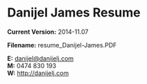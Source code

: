 Danijel James Resume
====================

**Current Version:** 2014-11.07

**Filename:** resume_Danijel-James.PDF

**E:** danijel@danijelj.com  
**M:** 0474 830 193  
**W:** http://danijelj.com
